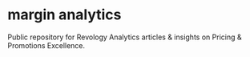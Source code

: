 # margin analytics
Public repository for Revology Analytics articles & insights on Pricing & Promotions Excellence.
